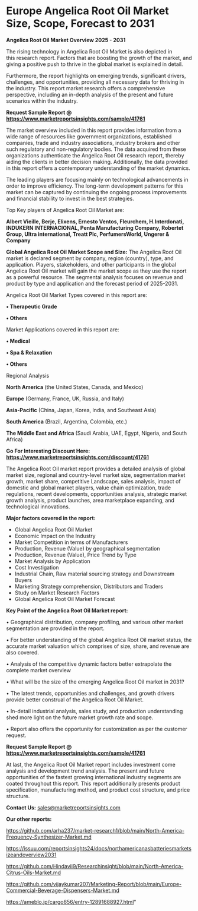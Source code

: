 # Europe Angelica Root Oil Market Size, Scope, Forecast to 2031

<Strong> Angelica Root Oil Market Overview 2025 - 2031</strong>

The rising technology in Angelica Root Oil Market is also depicted in this research report. Factors that are boosting the growth of the market, and giving a positive push to thrive in the global market is explained in detail.

Furthermore, the report highlights on emerging trends, significant drivers, challenges, and opportunities, providing all necessary data for thriving in the industry. This report market research offers a comprehensive perspective, including an in-depth analysis of the present and future scenarios within the industry.

<strong>Request Sample Report @ <a href=https://www.marketreportsinsights.com/sample/41761>https://www.marketreportsinsights.com/sample/41761</a></strong>

The market overview included in this report provides information from a wide range of resources like government organizations, established companies, trade and industry associations, industry brokers and other such regulatory and non-regulatory bodies. The data acquired from these organizations authenticate the Angelica Root Oil research report, thereby aiding the clients in better decision making. Additionally, the data provided in this report offers a contemporary understanding of the market dynamics.

The leading players are focusing mainly on technological advancements in order to improve efficiency. The long-term development patterns for this market can be captured by continuing the ongoing process improvements and financial stability to invest in the best strategies.

Top Key players of Angelica Root Oil Market are:

<strong>Albert Vieille, Berje, Elixens, Ernesto Ventos, Fleurchem, H.Interdonati, INDUKERN INTERNACIONAL, Penta Manufacturing Company, Robertet Group, Ultra international, Treatt Plc, PerfumersWorld, Ungerer & Company</strong>

<strong><b>Global Angelica Root Oil Market Scope and Size:</b></strong>
The Angelica Root Oil market is declared segment by company, region (country), type, and application. Players, stakeholders, and other participants in the global Angelica Root Oil market will gain the market scope as they use the report as a powerful resource. The segmental analysis focuses on revenue and product by type and application and the forecast period of 2025-2031.

Angelica Root Oil Market Types covered in this report are:

<strong>•  Therapeutic Grade

•  Others</strong>

Market Applications covered in this report are:

<strong>•  Medical

•  Spa & Relaxation

•  Others</strong> 

Regional Analysis

<strong>North America</strong> (the United States, Canada, and Mexico)

<strong>Europe</strong> (Germany, France, UK, Russia, and Italy)

<strong>Asia-Pacific</strong> (China, Japan, Korea, India, and Southeast Asia)

<strong>South America</strong> (Brazil, Argentina, Colombia, etc.)

<strong>The Middle East and Africa</strong> (Saudi Arabia, UAE, Egypt, Nigeria, and South Africa)

<strong>Go For Interesting Discount Here: <a href=https://www.marketreportsinsights.com/discount/41761>https://www.marketreportsinsights.com/discount/41761</a></strong>

The Angelica Root Oil market report provides a detailed analysis of global market size, regional and country-level market size, segmentation market growth, market share, competitive Landscape, sales analysis, impact of domestic and global market players, value chain optimization, trade regulations, recent developments, opportunities analysis, strategic market growth analysis, product launches, area marketplace expanding, and technological innovations.

<strong><b>Major factors covered in the report:</b></strong>
<ul>
  <li>Global Angelica Root Oil Market </li>
  <li>Economic Impact on the Industry</li>
  <li>Market Competition in terms of Manufacturers</li>
  <li>Production, Revenue (Value) by geographical segmentation</li>
  <li>Production, Revenue (Value), Price Trend by Type</li>
  <li>Market Analysis by Application</li>
  <li>Cost Investigation</li>
  <li>Industrial Chain, Raw material sourcing strategy and Downstream Buyers</li>
  <li>Marketing Strategy comprehension, Distributors and Traders</li>
  <li>Study on Market Research Factors</li>
  <li>Global Angelica Root Oil Market Forecast</li>
</ul>

<strong><b>Key Point of the Angelica Root Oil Market report:</b></strong>

• Geographical distribution, company profiling, and various other market segmentation are provided in the report.

• For better understanding of the global Angelica Root Oil market status, the accurate market valuation which comprises of size, share, and revenue are also covered.

• Analysis of the competitive dynamic factors better extrapolate the complete market overview

• What will be the size of the emerging Angelica Root Oil market in 2031?

• The latest trends, opportunities and challenges, and growth drivers provide better construal of the Angelica Root Oil Market.

• In-detail industrial analysis, sales study, and production understanding shed more light on the future market growth rate and scope.

• Report also offers the opportunity for customization as per the customer request.

<strong>Request Sample Report @ <a href=https://www.marketreportsinsights.com/sample/41761>https://www.marketreportsinsights.com/sample/41761</a></strong>

At last, the Angelica Root Oil Market report includes investment come analysis and development trend analysis. The present and future opportunities of the fastest growing international industry segments are coated throughout this report. This report additionally presents product specification, manufacturing method, and product cost structure, and price structure.

<strong>Contact Us:</strong>
sales@marketreportsinsights.com

<strong>Our other reports:</strong>

<a href=https://github.com/arha237/market-research1/blob/main/North-America-Frequency-Synthesizer-Market.md>https://github.com/arha237/market-research1/blob/main/North-America-Frequency-Synthesizer-Market.md</a>

<a href=https://issuu.com/reportsinsights24/docs/northamericanasbatteriesmarketsizeandoverview2031>https://issuu.com/reportsinsights24/docs/northamericanasbatteriesmarketsizeandoverview2031</a>

<a href=https://github.com/Hindavii9/Researchinsight/blob/main/North-America-Citrus-Oils-Market.md>https://github.com/Hindavii9/Researchinsight/blob/main/North-America-Citrus-Oils-Market.md</a>

<a href=https://github.com/vijaykumar207/Marketing-Report/blob/main/Europe-Commercial-Beverage-Dispensers-Market.md>https://github.com/vijaykumar207/Marketing-Report/blob/main/Europe-Commercial-Beverage-Dispensers-Market.md</a>

<a href=https://ameblo.jp/cargo656/entry-12891688927.html>https://ameblo.jp/cargo656/entry-12891688927.html</a>"

